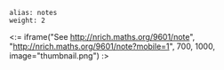 ````
alias: notes
weight: 2
````

<:= iframe("See http://nrich.maths.org/9601/note", "http://nrich.maths.org/9601/note?mobile=1", 700, 1000, image="thumbnail.png") :>